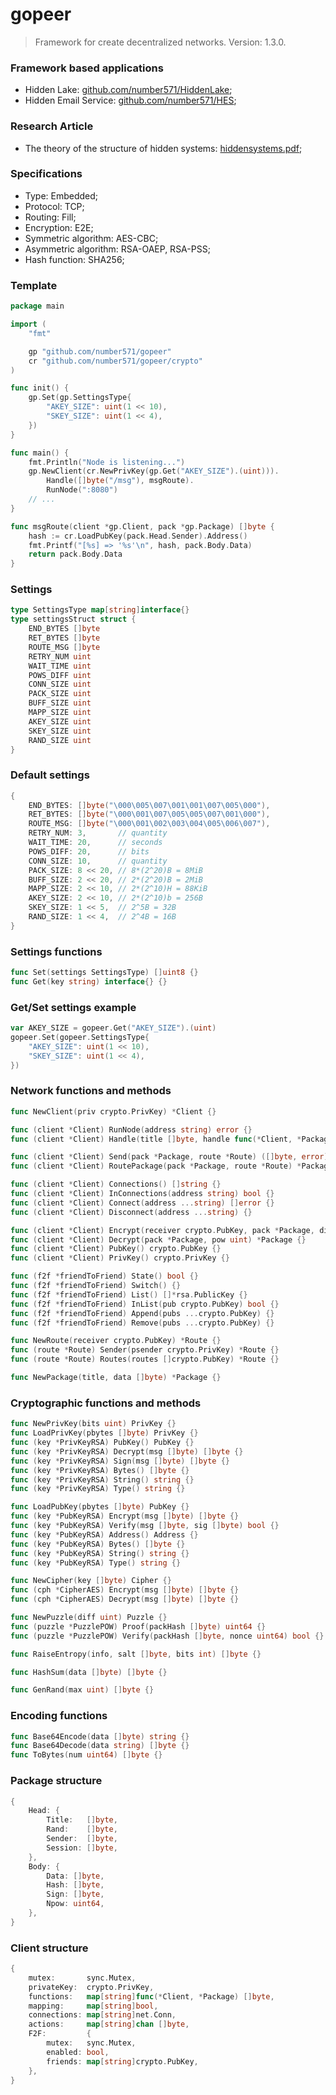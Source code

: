 # gopeer
> Framework for create decentralized networks. Version: 1.3.0.

### Framework based applications
* Hidden Lake: [github.com/number571/HiddenLake](https://github.com/number571/HiddenLake "HL");
* Hidden Email Service: [github.com/number571/HES](https://github.com/number571/HES "HES");

### Research Article
* The theory of the structure of hidden systems: [hiddensystems.pdf](https://github.com/Number571/gopeer/blob/master/hiddensystems.pdf "TSHS");

### Specifications
* Type: Embedded;
* Protocol: TCP;
* Routing: Fill;
* Encryption: E2E;
* Symmetric algorithm: AES-CBC;
* Asymmetric algorithm: RSA-OAEP, RSA-PSS;
* Hash function: SHA256;

### Template
```go
package main

import (
	"fmt"

	gp "github.com/number571/gopeer"
	cr "github.com/number571/gopeer/crypto"
)

func init() {
	gp.Set(gp.SettingsType{
		"AKEY_SIZE": uint(1 << 10),
		"SKEY_SIZE": uint(1 << 4),
	})
}

func main() {
	fmt.Println("Node is listening...")
	gp.NewClient(cr.NewPrivKey(gp.Get("AKEY_SIZE").(uint))).
		Handle([]byte("/msg"), msgRoute).
		RunNode(":8080")
	// ...
}

func msgRoute(client *gp.Client, pack *gp.Package) []byte {
	hash := cr.LoadPubKey(pack.Head.Sender).Address()
	fmt.Printf("[%s] => '%s'\n", hash, pack.Body.Data)
	return pack.Body.Data
}
```

### Settings
```go
type SettingsType map[string]interface{}
type settingsStruct struct {
	END_BYTES []byte
	RET_BYTES []byte
	ROUTE_MSG []byte
	RETRY_NUM uint
	WAIT_TIME uint
	POWS_DIFF uint
	CONN_SIZE uint
	PACK_SIZE uint
	BUFF_SIZE uint
	MAPP_SIZE uint
	AKEY_SIZE uint
	SKEY_SIZE uint
	RAND_SIZE uint
}
```

### Default settings
```go
{
	END_BYTES: []byte("\000\005\007\001\001\007\005\000"),
	RET_BYTES: []byte("\000\001\007\005\005\007\001\000"),
	ROUTE_MSG: []byte("\000\001\002\003\004\005\006\007"),
	RETRY_NUM: 3,       // quantity
	WAIT_TIME: 20,      // seconds
	POWS_DIFF: 20,      // bits
	CONN_SIZE: 10,      // quantity
	PACK_SIZE: 8 << 20, // 8*(2^20)B = 8MiB
	BUFF_SIZE: 2 << 20, // 2*(2^20)B = 2MiB
	MAPP_SIZE: 2 << 10, // 2*(2^10)H = 88KiB
	AKEY_SIZE: 2 << 10, // 2*(2^10)b = 256B
	SKEY_SIZE: 1 << 5,  // 2^5B = 32B
	RAND_SIZE: 1 << 4,  // 2^4B = 16B
}
```

### Settings functions
```go
func Set(settings SettingsType) []uint8 {}
func Get(key string) interface{} {}
```

### Get/Set settings example
```go
var AKEY_SIZE = gopeer.Get("AKEY_SIZE").(uint)
gopeer.Set(gopeer.SettingsType{
	"AKEY_SIZE": uint(1 << 10),
	"SKEY_SIZE": uint(1 << 4),
})
```

### Network functions and methods
```go
func NewClient(priv crypto.PrivKey) *Client {}

func (client *Client) RunNode(address string) error {}
func (client *Client) Handle(title []byte, handle func(*Client, *Package) []byte) *Client {}

func (client *Client) Send(pack *Package, route *Route) ([]byte, error) {}
func (client *Client) RoutePackage(pack *Package, route *Route) *Package {}

func (client *Client) Connections() []string {}
func (client *Client) InConnections(address string) bool {}
func (client *Client) Connect(address ...string) []error {}
func (client *Client) Disconnect(address ...string) {}

func (client *Client) Encrypt(receiver crypto.PubKey, pack *Package, diff uint) *Package {}
func (client *Client) Decrypt(pack *Package, pow uint) *Package {}
func (client *Client) PubKey() crypto.PubKey {}
func (client *Client) PrivKey() crypto.PrivKey {}

func (f2f *friendToFriend) State() bool {}
func (f2f *friendToFriend) Switch() {}
func (f2f *friendToFriend) List() []*rsa.PublicKey {}
func (f2f *friendToFriend) InList(pub crypto.PubKey) bool {}
func (f2f *friendToFriend) Append(pubs ...crypto.PubKey) {}
func (f2f *friendToFriend) Remove(pubs ...crypto.PubKey) {}

func NewRoute(receiver crypto.PubKey) *Route {}
func (route *Route) Sender(psender crypto.PrivKey) *Route {}
func (route *Route) Routes(routes []crypto.PubKey) *Route {}

func NewPackage(title, data []byte) *Package {}
```

### Cryptographic functions and methods
```go
func NewPrivKey(bits uint) PrivKey {}
func LoadPrivKey(pbytes []byte) PrivKey {}
func (key *PrivKeyRSA) PubKey() PubKey {}
func (key *PrivKeyRSA) Decrypt(msg []byte) []byte {}
func (key *PrivKeyRSA) Sign(msg []byte) []byte {}
func (key *PrivKeyRSA) Bytes() []byte {}
func (key *PrivKeyRSA) String() string {}
func (key *PrivKeyRSA) Type() string {}

func LoadPubKey(pbytes []byte) PubKey {}
func (key *PubKeyRSA) Encrypt(msg []byte) []byte {}
func (key *PubKeyRSA) Verify(msg []byte, sig []byte) bool {}
func (key *PubKeyRSA) Address() Address {}
func (key *PubKeyRSA) Bytes() []byte {}
func (key *PubKeyRSA) String() string {}
func (key *PubKeyRSA) Type() string {}

func NewCipher(key []byte) Cipher {}
func (cph *CipherAES) Encrypt(msg []byte) []byte {}
func (cph *CipherAES) Decrypt(msg []byte) []byte {}

func NewPuzzle(diff uint) Puzzle {}
func (puzzle *PuzzlePOW) Proof(packHash []byte) uint64 {}
func (puzzle *PuzzlePOW) Verify(packHash []byte, nonce uint64) bool {}

func RaiseEntropy(info, salt []byte, bits int) []byte {}

func HashSum(data []byte) []byte {}

func GenRand(max uint) []byte {}
```

### Encoding functions
```go
func Base64Encode(data []byte) string {}
func Base64Decode(data string) []byte {}
func ToBytes(num uint64) []byte {}
```

### Package structure
```go
{
	Head: {
		Title:   []byte,
		Rand:    []byte,
		Sender:  []byte,
		Session: []byte,
	},
	Body: {
		Data: []byte,
		Hash: []byte,
		Sign: []byte,
		Npow: uint64,
	},
}
```

### Client structure
```go
{
	mutex:       sync.Mutex,
	privateKey:  crypto.PrivKey,
	functions:   map[string]func(*Client, *Package) []byte,
	mapping:     map[string]bool,
	connections: map[string]net.Conn,
	actions:     map[string]chan []byte,
	F2F:         {
		mutex:   sync.Mutex,
		enabled: bool,
		friends: map[string]crypto.PubKey,
	},
}
```
